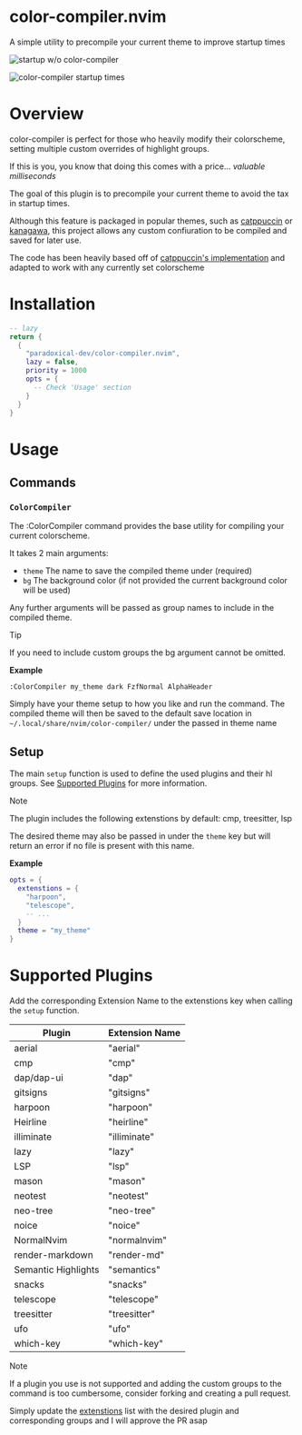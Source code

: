 # color-compiler.nvim

A simple utility to precompile your current theme to improve startup times

![startup w/o color-compiler](https://i.imgur.com/FmK0LbX.png)

![color-compiler startup times](https://i.imgur.com/3VVB9JL.png)

# Overview

color-compiler is perfect for those who heavily modify their colorscheme, setting multiple custom overrides of highlight groups.

If this is you, you know that doing this comes with a price... *valuable milliseconds*

The goal of this plugin is to precompile your current theme to avoid the tax in startup times.

Although this feature is packaged in popular themes, such as [catppuccin](https://github.com/catppuccin/nvim) or [kanagawa](https://github.com/rebelot/kanagawa.nvim), this project allows any custom confiuration to be compiled and saved for later use.

The code has been heavily based off of [catppuccin's implementation](https://github.com/catppuccin/nvim/blob/f8a155ab5891c5d2fb709b7e85627f1783d5a5d9/lua/catppuccin/lib/compiler.lua) and adapted to work with any currently set colorscheme

# Installation

```lua
-- lazy
return {
  {
    "paradoxical-dev/color-compiler.nvim",
    lazy = false,
    priority = 1000
    opts = {
      -- Check 'Usage' section
    }
  }
}
```

# Usage

## Commands

### `ColorCompiler`

The :ColorCompiler command provides the base utility for compiling your current colorscheme.

It takes 2 main arguments:

  - `theme` The name to save the compiled theme under (required)
  - `bg` The background color (if not provided the current background color will be used)

Any further arguments will be passed as group names to include in the compiled theme.

> [!TIP]
> If you need to include custom groups the bg argument cannot be omitted.

**Example**
```
:ColorCompiler my_theme dark FzfNormal AlphaHeader
```

Simply have your theme setup to how you like and run the command. The compiled theme will then be saved to the default save location in `~/.local/share/nvim/color-compiler/` under the passed in theme name

## Setup

The main `setup` function is used to define the used plugins and their hl groups. See [Supported Plugins](#Supported-Plugins) for more information.

> [!NOTE]
> The plugin includes the following extenstions by default: cmp, treesitter, lsp

The desired theme may also be passed in under the `theme` key but will return an error if no file is present with this name.

**Example**
```lua
opts = {
  extenstions = {
    "harpoon",
    "telescope",
    -- ...
  }
  theme = "my_theme"
}
```

# Supported Plugins

Add the corresponding Extension Name to the extenstions key when calling the `setup` function.

| **Plugin**         | **Extension Name**       |
|--------------------|--------------------------|
| aerial             | "aerial"                 |
| cmp                | "cmp"                    |
| dap/dap-ui         | "dap"                    |
| gitsigns           | "gitsigns"               |
| harpoon            | "harpoon"                |
| Heirline           | "heirline"               |
| illiminate         | "illiminate"             |
| lazy               | "lazy"                   |
| LSP                | "lsp"                    |
| mason              | "mason"                  |
| neotest            | "neotest"                |
| neo-tree           | "neo-tree"                |
| noice              | "noice"                  |
| NormalNvim         | "normalnvim"             |
| render-markdown    | "render-md"              |
| Semantic Highlights | "semantics"              |
| snacks             | "snacks"                 |
| telescope          | "telescope"              |
| treesitter         | "treesitter"             |
| ufo                | "ufo"                    |
| which-key          | "which-key"              |

> [!NOTE]
> If a plugin you use is not supported and adding the custom groups to the command is too cumbersome, consider forking and creating a pull request.
> 
> Simply update the [extenstions](lua/color-compiler/groups/extenstions) list with the desired plugin and corresponding groups and I will approve the PR asap
